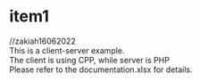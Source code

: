 # item1
//zakiah16062022 <br/>
This is a client-server example. <br/>
The client is using CPP, while server is PHP <br/>
Please refer to the documentation.xlsx for details.
